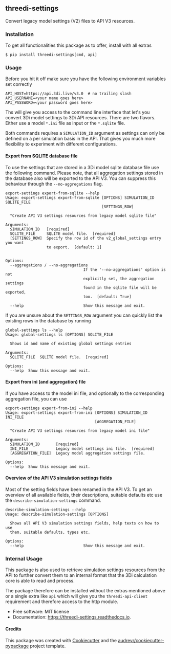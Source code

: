 ## threedi-settings


Convert legacy model settings (V2) files to API V3 resources.


### Installation

To get all functionalities this package as to offer, install with all extras

    $ pip install threedi-settings[cmd, api]

### Usage

Before you hit it off make sure you have the following environment variables set correctly

```shell script
API_HOST=https://api.3di.live/v3.0  # no trailing slash
API_USERNAME=<your name goes here>
API_PASSWORD=<your password goes here>
```



Ths will give you access to the command line interface that let's you convert 3Di model settings to
3Di API resources. There are two flavors. Either use a model `*.ini` file as input or the `*.sqlite` file.

Both commands requires a `SIMULATION_ID` argument as settings can only be defined
on a per simulation basis in the API. That gives you much more flexibility to experiment
with different configurations.



#### Export from SQLITE database file

To use the settings that are stored in a 3Di model sqlite database file use the following command. Please note, that
all aggregation settings stored in the database also will be exported to the API V3. You can suppress this behaviour
through the `--no-aggregations` flag.


```shell script
export-settings export-from-sqlite --help
Usage: export-settings export-from-sqlite [OPTIONS] SIMULATION_ID SQLITE_FILE
                                          [SETTINGS_ROW]

  "Create API V3 settings resources from legacy model sqlite file"

Arguments:
  SIMULATION_ID   [required]
  SQLITE_FILE     SQLITE model file.  [required]
  [SETTINGS_ROW]  Specify the row id of the v2_global_settings entry you want
                  to export.  [default: 1]


Options:
  --aggregations / --no-aggregations
                                  If the '--no-aggregations' option is not
                                  explicitly set, the aggregation settings
                                  found in the sqlite file will be exported,
                                  too.  [default: True]

  --help                          Show this message and exit.
```

If you are unsure about the `SETTINGS_ROW` argument you can quickly list the existing rows in the database by running


```shell script
global-settings ls --help
Usage: global-settings ls [OPTIONS] SQLITE_FILE

  Shows id and name of existing global settings entries

Arguments:
  SQLITE_FILE  SQLITE model file.  [required]

Options:
  --help  Show this message and exit.
```

#### Export from ini (and aggregation) file

If you have access to the model ini file, and optionally to the corresponding aggregation file, you can use


```shell script
export-settings export-from-ini --help
Usage: export-settings export-from-ini [OPTIONS] SIMULATION_ID INI_FILE
                                       [AGGREGATION_FILE]

  "Create API V3 settings resources from legacy model ini file"

Arguments:
  SIMULATION_ID       [required]
  INI_FILE            Legacy model settings ini file.  [required]
  [AGGREGATION_FILE]  Legacy model aggregation settings file.

Options:
  --help  Show this message and exit.
```

#### Overview of the API V3 simulation settings fields

Most of the setting fields have been renamed in the API V3. To get an overview
of all available fields, their descriptions, suitable defaults etc use the
`describe-simulation-settings` command.

```shell script
describe-simulation-settings --help
Usage: describe-simulation-settings [OPTIONS]

  Shows all API V3 simulation settings fields, help texts on how to use
  them, suitable defaults, types etc.

Options:
  --help                          Show this message and exit.

```


### Internal Usage

This package is also used to retrieve simulation settings resources from the API to further
convert them to an internal format that the 3Di calculation core is able to read and process.

The package therefore can be installed without the extras mentioned above or a
single extra like `api` which will give you the `threedi-api-client` requirement
and therefore access to the http module.


* Free software: MIT license
* Documentation: https://threedi-settings.readthedocs.io.



#### Credits

This package was created with [Cookiecutter](https://github.com/audreyr/cookiecutter) and the [audreyr/cookiecutter-pypackage](https://github.com/audreyr/cookiecutter-pypackage) project template.

